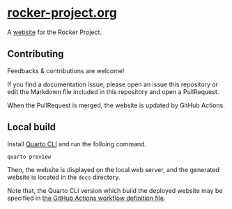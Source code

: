 # [rocker-project.org](https://rocker-project.org)

A [website](https://rocker-project.org) for the Rocker Project.

## Contributing

Feedbacks & contributions are welcome!

If you find a documentation issue, please open an issue this repository
or edit the Markdown file included in this repository and open a PullRequest.

When the PullRequest is merged, the website is updated by GitHub Actions.

## Local build

Install [Quarto CLI](https://quarto.org/docs/get-started/) and run the folloing command.

```sh
quarto preview
```

Then, the website is displayed on the local web server,
and the generated website is located in the `docs` directory.

Note that, the Quarto CLI version which build the deployed website
may be specified in [the GitHub Actions workflow definition file](.github/workflows/main.yml).
